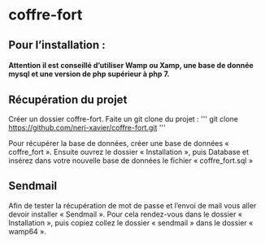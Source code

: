 # coffre-fort
## Pour l’installation :
#### Attention il est conseillé d’utiliser Wamp ou Xamp, une base de donnée mysql et une version de php supérieur à php 7.

## Récupération du projet
Créer un dossier coffre-fort.
Faite un git clone du projet :
''' git clone https://github.com/neri-xavier/coffre-fort.git '''

Pour récupérer la base de données, créer une base de données « coffre_fort ». Ensuite ouvrez le dossier « Installation », puis Database et insérez dans votre nouvelle base de données le fichier « coffre_fort.sql »

## Sendmail
Afin de tester la récupération de mot de passe et l’envoi de mail vous aller devoir installer « Sendmail ». Pour cela rendez-vous dans le dossier « Installation », puis copiez collez le dossier « sendmail » dans le dossier « wamp64 ».
